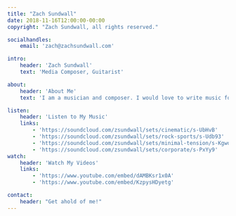 ```yaml
---
title: "Zach Sundwall"
date: 2018-11-16T12:00:00-00:00
copyright: "Zach Sundwall, all rights reserved."

socialhandles:
    email: 'zach@zachsundwall.com'

intro:
    header: 'Zach Sundwall'
    text: 'Media Composer, Guitarist'

about:
    header: 'About Me'
    text: 'I am a musician and composer. I would love to write music for you!'

listen:
    header: 'Listen to My Music'
    links:
        - 'https://soundcloud.com/zsundwall/sets/cinematic/s-UbHvB'
        - 'https://soundcloud.com/zsundwall/sets/rock-sports/s-Udb93'
        - 'https://soundcloud.com/zsundwall/sets/minimal-tension/s-Kgwdn'
        - 'https://soundcloud.com/zsundwall/sets/corporate/s-PxYy9'
watch:
    header: 'Watch My Videos'
    links:
        - 'https://www.youtube.com/embed/dAMBKsr1x0A'
        - 'https://www.youtube.com/embed/KzpysHDyetg'

contact:
    header: "Get ahold of me!"
---
```


